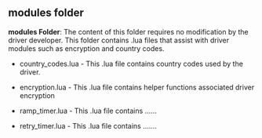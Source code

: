 ## modules folder

**modules Folder**: The content of this folder requires no modification by the driver developer. This folder contains .lua files that assist with driver modules such as encryption and country codes.


- country\_codes.lua - This .lua file contains country codes used by the driver.

- encryption.lua - This .lua file contains helper functions associated driver encryption
				 
- ramp\_timer.lua - This .lua file contains ……

- retry\_timer.lua - This .lua file contains …….
